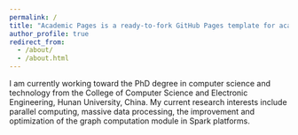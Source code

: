 ```yaml
---
permalink: /
title: "Academic Pages is a ready-to-fork GitHub Pages template for academic personal websites"
author_profile: true
redirect_from: 
  - /about/
  - /about.html
---
```


I am currently working toward the PhD degree in computer science and technology from the College of Computer Science and Electronic Engineering, Hunan University, China. My current research interests include parallel computing, massive data processing, the improvement and optimization of the graph computation module in Spark platforms.

